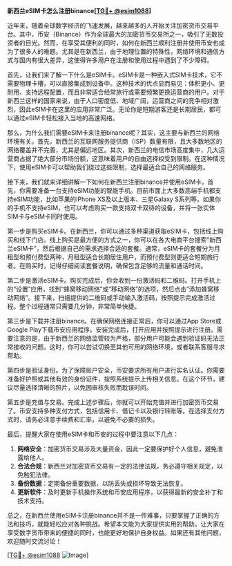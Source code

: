 **新西兰eSIM卡怎么注册binance[[TG💪+ @esim1088](https://t.me/s/esim1088)]**

近年来，随着全球数字经济的飞速发展，越来越多的人开始关注加密货币交易平台。其中，币安（Binance）作为全球最大的加密货币交易所之一，吸引了无数投资者的目光。然而，在享受其便利的同时，如何在新西兰顺利注册并使用币安也成为了很多人的难题。尤其是在新西兰，由于地理位置的特殊性，网络环境和通信方式与国内有很大差异，这使得许多用户在注册和使用过程中遇到了不少障碍。

首先，让我们来了解一下什么是eSIM卡。eSIM卡是一种嵌入式SIM卡技术，它不需要物理卡槽，可以直接集成到设备中。这种技术的优点显而易见：体积更小、更耐用、支持远程配置，而且非常适合经常旅行或需要频繁更换运营商的用户。对于新西兰这样的国家来说，由于人口密度低、地域广阔，运营商之间的竞争相对激烈，因此eSIM卡在这里的应用非常广泛。无论你是短期游客还是长期居民，都可以通过eSIM卡轻松接入当地的高速网络。

那么，为什么我们需要eSIM卡来注册binance呢？其实，这主要与新西兰的网络环境有关。首先，新西兰的互联网服务提供商（ISP）数量有限，且大多数地区的网络覆盖并不完善，尤其是偏远地区。其次，新西兰的电信市场高度集中，几大运营商占据了绝大部分市场份额，这意味着用户的自由选择权受到限制。在这种情况下，使用eSIM卡可以帮助我们绕过这些限制，选择最适合自己的网络服务。

接下来，我们就来详细讲解一下如何在新西兰注册binance并使用eSIM卡。首先，你需要准备一台支持eSIM功能的智能手机。目前市面上大多数高端手机都支持eSIM功能，比如苹果的iPhone XS及以上版本、三星Galaxy S系列等。如果你的手机不支持eSIM，也可以考虑购买一款支持双卡双待的设备，并将一张实体SIM卡与eSIM卡同时使用。

第一步是购买eSIM卡。在新西兰，你可以通过多种渠道获取eSIM卡，包括线上购买和线下门店。线上购买是最方便的方式之一，你可以在各大电商平台搜索“新西兰eSIM卡”，然后根据自己的需求选择合适的套餐。通常，eSIM卡的套餐分为月租型和预付费型两种，月租型适合长期居住用户，而预付费型则更适合短期旅行者。在购买时，记得仔细阅读套餐说明，确保包含足够的流量和通话时间。

第二步是激活eSIM卡。购买完成后，你会收到一份激活码和二维码。打开手机上的“设置”应用，找到“蜂窝移动网络”或“移动网络”的选项，然后点击“添加蜂窝移动网络”。接下来，扫描提供的二维码或手动输入激活码，按照提示完成激活过程。整个过程通常只需要几分钟，非常简单快捷。

第三步是下载并注册binance。在确保网络连接正常后，你可以通过App Store或Google Play下载币安应用程序。安装完成后，打开应用并按照提示进行注册。需要注意的是，由于新西兰的网络监管较为严格，部分用户可能会遇到验证码无法正常接收的问题。这时，你可以尝试切换至其他可用的网络环境，或者联系客服寻求帮助。

第四步是验证身份。为了保障账户安全，币安要求所有用户进行实名认证。你需要准备好护照或其他有效的身份证件，按照系统提示上传相关信息。在这个环节，建议尽量选择清晰的照片，以免因审核失败而耽误时间。

第五步是充值与交易。完成上述步骤后，你就可以开始充值并进行加密货币交易了。币安支持多种支付方式，包括信用卡、借记卡以及银行转账等。在选择支付方式时，请务必注意手续费和汇率，以避免不必要的损失。

最后，提醒大家在使用eSIM卡和币安的过程中要注意以下几点：

1. **网络安全**：加密货币交易涉及大量资金，因此一定要保护好个人信息，避免泄露给他人。
2. **合法合规**：新西兰对加密货币交易有一定的法律法规，务必遵守相关规定，以免触犯法律。
3. **备份数据**：定期备份重要数据，以防丢失或损坏导致无法恢复。
4. **更新软件**：及时更新手机操作系统和币安应用程序，以获得最新的安全补丁和技术支持。

总之，在新西兰使用eSIM卡注册binance并不是一件难事，只要掌握了正确的方法和技巧，就能轻松应对各种挑战。希望本文能为大家提供实用的帮助，让大家在享受数字货币带来的便捷的同时，也能更好地保护自身权益。如果还有其他问题，欢迎随时交流讨论！

[[TG💪+ @esim1088](https://t.me/s/esim1088) ![Image](https://i.postimg.cc/4NQfJmqS/Snipaste-2025-05-13-00-14-12.png)]
